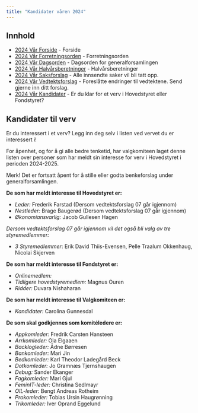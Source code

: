 ```yaml
---
title: "Kandidater våren 2024"
---
```


## Innhold
* [2024 Vår Forside](/generalforsamlinger/2024-v)   - Forside
* [2024 Vår Forretningsorden](/generalforsamlinger/2024-v/forretningsorden) - Forretningsorden
* [2024 Vår Dagsorden](/generalforsamlinger/2024-v/dagsorden) - Dagsorden for generalforsamlingen
* [2024 Vår Halvårsberetninger](/generalforsamlinger/2024-v/aarsberetninger) - Halvårsberetninger
* [2024 Vår Saksforslag](/generalforsamlinger/2024-v/saksforslag) - Alle innsendte saker vil bli tatt opp.
* [2024 Vår Vedtektsforslag](/generalforsamlinger/2024-v/vedtekstforslag) - Foreslåtte endringer til vedtektene. Send gjerne inn ditt forslag.
* [2024 Vår Kandidater](/generalforsamlinger/2024-v/valg) - Er du klar for et verv i Hovedstyret eller Fondstyret?

## Kandidater til verv  
Er du interessert i et verv? Legg inn deg selv i listen ved vervet du er interessert i!

For åpenhet, og for å gi alle bedre tenketid, har valgkomiteen laget denne listen over personer som har meldt sin interesse for verv i Hovedstyret i perioden 2024-2025.

Merk! Det er fortsatt åpent for å stille eller godta benkeforslag under generalforsamlingen.  

**De som har meldt interesse til Hovedstyret er:**

* *Leder:* Frederik Farstad (Dersom vedtektsforslag 07 går igjennom)
* *Nestleder:* Brage Baugerød (Dersom vedtektsforslag 07 går igjennom)  
* *Økonomiansvarlig:* Jacob Gullesen Hagen

_Dersom vedtektsforslag 07 går igjennom vil det også bli valg av tre styremedlemmer:_

* *3 Styremedlemmer*: Erik David Thiis-Evensen, Pelle Traalum Okkenhaug, Nicolai Skjerven

**De som har meldt interesse til Fondstyret er:**

* *Onlinemedlem:* 
* *Tidligere hovedstyremedlem:* Magnus Ouren
* *Ridder:* Duvara Nishaharan

**De som har meldt interesse til Valgkomiteen er:**

* *Kandidater:* Carolina Gunnesdal

**De som skal godkjennes som komitéledere er:**

* *Appkomleder:* Fredrik Carsten Hansteen
* *Arrkomleder:* Ola Elgaaen
* *Backlogleder:* Ådne Børresen
* *Bankomleder:*  Mari Jin
* *Bedkomleder:* Karl Theodor Ladegård Beck
* *Dotkomleder:* Jo Gramnæs Tjernshaugen
* *Debug:* Sander Ekanger 
* *Fagkomleder:* Mari Gjul
* *FeminIT-leder:* Christina Sedlmayr
* *OIL-leder:* Bengt Andreas Rotheim
* *Prokomleder:* Tobias Ursin Haugrønning
* *Trikomleder:* Iver Oprand Eggelund